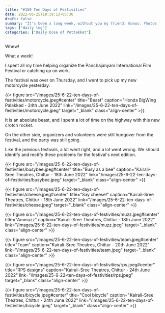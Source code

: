 ```yaml
---
title: "#159 Ten Days of Festivities"
date: 2022-06-25T18:39:13+05:30
draft: false
summary: "It's been a long week, without you my friend. Bonus: Photos from PIFF 2022!"
tags: ["daily log"]
categories: ["Daily Dose of Pottekkat"]
---
```


Whew!

What a week!

I spent all my time helping organize the Panchajanyam International Film Festival or catching up on work.

The festival was over on Thursday, and I went to pick up my new motorcycle yesterday.

{{< figure src="/images/25-6-22-ten-days-of-festivities/motorcycle.jpeg#center" title="Beast" caption="Honda BigWing Palakkad - 24th June 2022" link="/images/25-6-22-ten-days-of-festivities/motorcycle.jpeg" target="_blank" class="align-center" >}}

It is an absolute beast, and I spent a lot of time on the highway with this new crotch rocket.

On the other side, organizers and volunteers were still hungover from the festival, and the party was still going.

Like the previous festivals, a lot went right, and a lot went wrong. We should identify and rectify these problems for the festival's next edition.

{{< figure src="/images/25-6-22-ten-days-of-festivities/busybee.jpeg#center" title="Busy as a bee" caption="Kairali-Sree Theatres, Chittur - 18th June 2022" link="/images/25-6-22-ten-days-of-festivities/busybee.jpeg" target="_blank" class="align-center" >}}

{{< figure src="/images/25-6-22-ten-days-of-festivities/cheese.jpeg#center" title="Say cheese!" caption="Kairali-Sree Theatres, Chittur - 18th June 2022" link="/images/25-6-22-ten-days-of-festivities/cheese.jpeg" target="_blank" class="align-center" >}}

{{< figure src="/images/25-6-22-ten-days-of-festivities/muzz.jpeg#center" title="Ammuzz" caption="Kairali-Sree Theatres, Chittur - 18th June 2022" link="/images/25-6-22-ten-days-of-festivities/muzz.jpeg" target="_blank" class="align-center" >}}

{{< figure src="/images/25-6-22-ten-days-of-festivities/team.jpeg#center" title="Team" caption="Kairali-Sree Theatres, Chittur - 20th June 2022" link="/images/25-6-22-ten-days-of-festivities/team.jpeg" target="_blank" class="align-center" >}}

{{< figure src="/images/25-6-22-ten-days-of-festivities/rps.jpeg#center" title="RPS designs" caption="Kairali-Sree Theatres, Chittur - 24th June 2022" link="/images/25-6-22-ten-days-of-festivities/rps.jpeg" target="_blank" class="align-center" >}}

{{< figure src="/images/25-6-22-ten-days-of-festivities/bicycle.jpeg#center" title="Cool bicycle" caption="Kairali-Sree Theatres, Chittur - 24th June 2022" link="/images/25-6-22-ten-days-of-festivities/bicycle.jpeg" target="_blank" class="align-center" >}}
